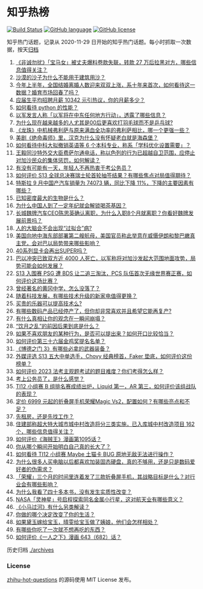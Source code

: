 # 知乎热榜
[![Build Status](https://github.com/ToWeLong/zhihu-hot-questions/workflows/CI/badge.svg)](https://github.com/ToWeLong/zhihu-hot-questions/actions)
[![GitHub language](https://img.shields.io/badge/language-golang-orange.svg)](https://golang.org/)
[![GitHub license](https://img.shields.io/github/license/ToWeLong/zhihu-hot-questions)](https://github.com/ToWeLong/zhihu-hot-questions/blob/main/LICENSE)

知乎热门话题，记录从 2020-11-29 日开始的知乎热门话题。每小时抓取一次数据，按天[归档](./archives)

<!-- BEGIN -->

1. [《非诚勿扰》「宝马女」被丈夫爆料卷款失联，转款 27 万后拉黑对方，哪些信息值得关注？](https://www.zhihu.com/question/626222140)
1. [沙漠的沙子为什么不能用于建筑用沙？](https://www.zhihu.com/question/624503336)
1. [今年上半年，全国结婚离婚人数迎来双双上涨，系十年来首次，如何看待这一数据？婚育市场回春了吗？](https://www.zhihu.com/question/626069988)
1. [应届生平均招聘月薪 10342 元引热议，你的月薪多少？](https://www.zhihu.com/question/625781094)
1. [如何看待 python 的性能？](https://www.zhihu.com/question/40393531)
1. [以军发言人称「以军将在中东任何地方行动」，透露了哪些信息？](https://www.zhihu.com/question/626235252)
1. [为什么现在越来越多的人尤其是00后更喜欢打羽毛球而不是乒乓球?](https://www.zhihu.com/question/513675998)
1. [《龙珠》中机械弗利萨与原来满血全功率的弗利萨相比，哪一个更强一些？](https://www.zhihu.com/question/624408931)
1. [美剧《绝命毒师》里，汉克为什么没有怀疑老白就是海森堡？](https://www.zhihu.com/question/286497744)
1. [如何看待中科大拟撤销英语等 6 个本科专业，称系「学科优化设置需要」？](https://www.zhihu.com/question/625905700)
1. [王毅同沙特外交大臣费萨尔通电话，称以色列的行为已超越自卫范围，应停止对加沙民众的集体惩罚，如何解读？](https://www.zhihu.com/question/626199136)
1. [有没有可能有一天，年轻人不再热衷于考公务员？](https://www.zhihu.com/question/623119916)
1. [如何评价 S13 全球总决赛瑞士轮首轮抽签结果？有哪些焦点对局值得期待？](https://www.zhihu.com/question/626239787)
1. [特斯拉 9 月中国产汽车销量为 74073 辆，同比下降 11%，下降的主要因素有哪些？](https://www.zhihu.com/question/625454673)
1. [已知密度最大的生物是什么？](https://www.zhihu.com/question/582461671)
1. [为什么中国人到了一定年纪就会解锁喝茶基因？](https://www.zhihu.com/question/625592275)
1. [长城魏牌汽车CEO陈思英确认离职，为什么入职8个月就离职？你看好魏牌发展前景吗？](https://www.zhihu.com/question/626025143)
1. [人的大脑会不会出现“过拟合”病?](https://www.zhihu.com/question/625846838)
1. [美国向地中海东部部署第二艘航母，美国官员称此举意在威慑伊朗和黎巴嫩真主党，会对巴以局势带来哪些影响？](https://www.zhihu.com/question/626199463)
1. [40系列显卡会再出SUPER吗？](https://www.zhihu.com/question/590766856)
1. [巴以冲突已致双方近 4000 人死亡，以军称将对加沙发起大范围地面攻势，局势可能会如何发展？](https://www.zhihu.com/question/626197868)
1. [S13 入围赛 PSG 遭 BDS 让二追三淘汰，PCS 队伍首次无缘世界赛正赛，如何评价这场比赛？](https://www.zhihu.com/question/626237021)
1. [曾经著名的黄冈中学，怎么没落了？](https://www.zhihu.com/question/65786127)
1. [随着科技发展，有哪些技术升级的新家电值得更换？](https://www.zhihu.com/question/626206641)
1. [买贵的乐器可以提高技术么?](https://www.zhihu.com/question/604830042)
1. [有哪些数码产品已经停产了，但你却非常喜欢并且希望它能再复产?](https://www.zhihu.com/question/625214465)
1. [有什么真相让你的观念在一瞬间崩塌？](https://www.zhihu.com/question/585476082)
1. [“饮月之乱”的前因后果到底是什么？](https://www.zhihu.com/question/619880546)
1. [如果不喜欢朋友的某种行为，是否可以提出来？如何开口比较恰当？](https://www.zhihu.com/question/625590922)
1. [如何评价第三十六届金鸡奖提名名单？](https://www.zhihu.com/question/626202963)
1. [《博德之门 3》有哪些必拿的武器装备？](https://www.zhihu.com/question/616053777)
1. [外媒评选 S13 五大中单选手，Chovy 经典榜首，Faker 垫底，如何评价这份榜单？](https://www.zhihu.com/question/625868067)
1. [如何评价 2023 法考主观题考试的题目难度？你们考得怎么样？](https://www.zhihu.com/question/626212825)
1. [考上公务员了，是什么感觉？](https://www.zhihu.com/question/625129350)
1. [TI12 小组赛 B 组排名赛成绩出炉，Liquid 第一，AR 第三，如何评价该组战队的表现？](https://www.zhihu.com/question/626082446)
1. [定价 6999 元起的折叠屏手机荣耀Magic Vs2，配置如何？有哪些亮点和不足？](https://www.zhihu.com/question/625839709)
1. [先租房，还是先找工作？](https://www.zhihu.com/question/625366157)
1. [住建部称超大特大城市城中村改造将分三类实施，已入库城中村改造项目 162 个，哪些信息值得关注？](https://www.zhihu.com/question/625753283)
1. [如何评价《海贼王》漫画第1095话？](https://www.zhihu.com/question/625818595)
1. [你从哪个瞬间开始明白自己真的长大了？](https://www.zhihu.com/question/625767359)
1. [如何看待 TI12 小组赛 Maybe 土猫卡 BUG 原地无敌无法进行操作？](https://www.zhihu.com/question/625923340)
1. [为什么很多人买电脑以后都喜欢加装固态硬盘，真的不够用，还是只是数码爱好者的伪需求？](https://www.zhihu.com/question/625491193)
1. [「荣耀」三个月的时间里连着发了三款折叠屏手机，其战略目标是什么？对行业会有哪些影响？](https://www.zhihu.com/question/625807724)
1. [为什么我看了四十多本书，没有发生实质性改变？](https://www.zhihu.com/question/621490937)
1. [NASA「灵神星」号启程探索同名金属小行星，这对航天业有哪些意义？](https://www.zhihu.com/question/623693248)
1. [《小马过河》有什么另类解读？](https://www.zhihu.com/question/263474285)
1. [你做的哪个决定改变了你的生活？](https://www.zhihu.com/question/625767515)
1. [如果黛玉嫁给宝玉，晴雯给宝玉做了姨娘，他们会怎样相处？](https://www.zhihu.com/question/561119925)
1. [有哪些你吃了一次就不想再吃的东西？](https://www.zhihu.com/question/622362892)
1. [如何评价《一人之下》漫画 643（682）话？](https://www.zhihu.com/question/625879568)

<!-- END -->

历史归档 [./archives](./archives)


### License
[zhihu-hot-questions](https://github.com/towelong/zhihu-hot-questions) 的源码使用 MIT License 发布。
